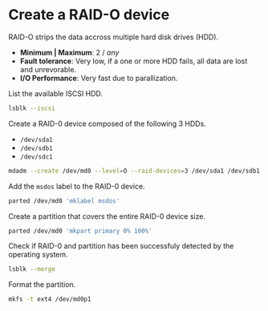# Create a RAID-O device

RAID-O strips the data accross multiple hard disk drives (HDD).


* **Minimum | Maximum**: 2 / _any_
* **Fault tolerance**: Very low, if a one or more HDD fails, all data are lost and unrevorable.
* **I/O Performance**: Very fast due to parallization.

List the available ISCSI HDD.

```bash
lsblk --iscsi
```

Create a RAID-0 device composed of the following 3 HDDs.

* `/dev/sda1`
* `/dev/sdb1`
* `/dev/sdc1`

```bash
mdadm --create /dev/md0 --level=O --raid-devices=3 /dev/sda1 /dev/sdb1 /dev/sdc1
```

Add the `msdos` label to the RAID-0 device.

```bash
parted /dev/md0 'mklabel msdos'
```

Create a partition that covers the entire RAID-0 device size.

```bash
parted /dev/md0 'mkpart primary 0% 100%'
```

Check if RAID-0 and partition has been successfuly detected by the operating system.

```bash
lsblk --merge
```

Format the partition.

```bash
mkfs -t ext4 /dev/md0p1
```
